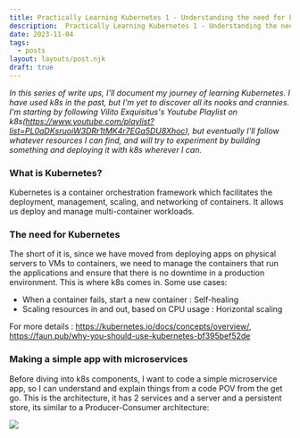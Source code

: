 ```yaml
---
title: Practically Learning Kubernetes 1 - Understanding the need for k8s
description:  Practically Learning Kubernetes 1 - Understanding the need for k8s
date: 2023-11-04
tags:
  - posts
layout: layouts/post.njk
draft: true
---
```

<i>In this series of write ups, I'll document my journey of learning Kubernetes. I have used k8s in the past, but I'm yet to discover all its nooks and crannies. I'm starting by following Vilito Exquisitus's Youtube Playlist on k8s(https://www.youtube.com/playlist?list=PL0aDKsruoiW3DRr1tMK4r7EGa5DU8Xhoc), but eventually I'll follow whatever resources I can find, and will try to experiment by building something and deploying it with k8s wherever I can.</i> 

### What is Kubernetes?
Kubernetes is a container orchestration framework which facilitates the deployment, management, scaling, and networking of containers. It allows us deploy and manage multi-container workloads.
### The need for Kubernetes
The short of it is, since we have moved from deploying apps on physical servers to VMs to containers, we need to manage the containers that run the applications and ensure that there is no downtime in a production environment. This is where k8s comes in. Some use cases:
* When a container fails, start a new container : Self-healing
* Scaling resources in and out, based on CPU usage : Horizontal scaling

For more details : https://kubernetes.io/docs/concepts/overview/, https://faun.pub/why-you-should-use-kubernetes-bf395bef52de

### Making a simple app with microservices
Before diving into k8s components, I want to code a simple microservice app, so I can understand and explain things from a code POV from the get go. This is the architecture, it has 2 services and a server and a persistent store, its similar to a Producer-Consumer architecture:  

![](assets/2023-11-04-03-34-45.png)  
